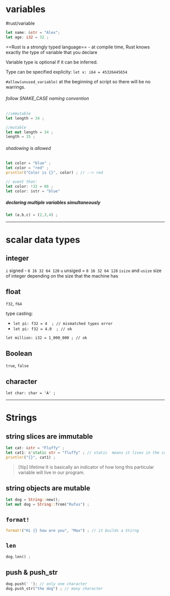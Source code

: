

# variables
#rust/variable
```rust
let name: &str = "Alex";
let age: i32 = 32 ;
```

==Rust is a strongly typed language== - at compile time, Rust knows exactly the type of variable that you declare

Variable type is optional if it can be inferred.

Type can be specified explicity:
`let x: i64 = 45326445654 `

`#allow(unused_variable)` at the beginning of script so there will be no warrings.

###### follow SNAKE_CASE naming convention

```rust
//immutable
let length = 34 ;

//mutable
let mut length = 34 ;
length = 35 ;
```

###### shadowing is allowed
```rust
let color = "blue" ;
let color = "red" ;
println!("Color is {}", color) ; // --> red

// event that:
let color: !32 = 86 ;
let color: $str = "blue"
```

##### declaring multiple variables simultaneously
```rust
let (a,b,c) = (2,3,4) ;
```

---
# scalar data types

## integer
`i` signed - `8 16 32 64 128`
`u` unsiged = `8 16 32 64 128`
`isize` and `usize` size of integer depending on the size that the machine has

## float
`f32`, `f64`

type casting:
- `let pi: f32 = 4  ; // mismatched types error `
- `let pi: f32 = 4.0  ; // ok `

`let million: i32 = 1_000_000 ; // ok`

## Boolean
`true`, `false`


## character
`let char: char = 'A' ;`

-------
# Strings

## string slices are immutable
```rust
let cat: &str = "Fluffy" ;
let cat1: &'static str = "fluffy" ; // static  means it lives in the context of the function Or other code where it is calling that function
println!("{}", cat1) ;

```

>[!tip] lifetime
>It is basically an indicator of how long this particular variable will live in our program.

## string objects are mutable
```rust
let dog = String::new();
let mut dog = String::from("Rufus") ;

```


## `format!`
```rust
format!("Hi {} how are you", "Max") ; // it builds a Stirng

```

## `len`
```rust
dog.len() ;
```

## push & push_str
```rust
dog.push(' '); // only one character
dog.push_str("the dog") ; // many character

```
























